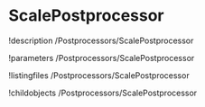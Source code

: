 <!-- MOOSE Documentation Stub: Remove this when content is added. -->

# ScalePostprocessor
!description /Postprocessors/ScalePostprocessor

!parameters /Postprocessors/ScalePostprocessor

!listingfiles /Postprocessors/ScalePostprocessor

!childobjects /Postprocessors/ScalePostprocessor
